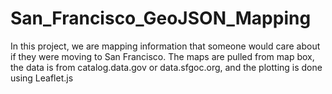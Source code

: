 # San_Francisco_GeoJSON_Mapping
In this project, we are mapping information that someone would care about if they were moving to San Francisco. The maps are pulled from map box, the data is from catalog.data.gov or data.sfgoc.org, and the plotting is done using Leaflet.js
